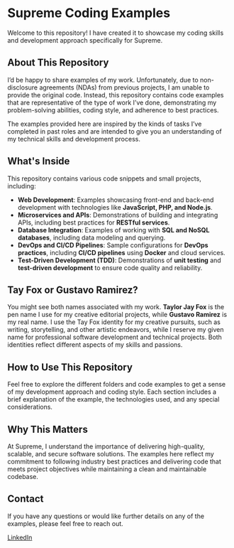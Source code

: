 Supreme Coding Examples
=======================

Welcome to this repository! I have created it to showcase my coding skills and development approach specifically for Supreme.

About This Repository
---------------------

I’d be happy to share examples of my work. Unfortunately, due to non-disclosure agreements (NDAs) from previous projects, I am unable to provide the original code. Instead, this repository contains code examples that are representative of the type of work I’ve done, demonstrating my problem-solving abilities, coding style, and adherence to best practices.

The examples provided here are inspired by the kinds of tasks I’ve completed in past roles and are intended to give you an understanding of my technical skills and development process.

What's Inside
-------------

This repository contains various code snippets and small projects, including:

*   **Web Development**: Examples showcasing front-end and back-end development with technologies like **JavaScript, PHP, and Node.js**.
*   **Microservices and APIs**: Demonstrations of building and integrating APIs, including best practices for **RESTful services**.
*   **Database Integration**: Examples of working with **SQL and NoSQL databases**, including data modeling and querying.
*   **DevOps and CI/CD Pipelines**: Sample configurations for **DevOps practices**, including **CI/CD pipelines** using **Docker** and cloud services.
*   **Test-Driven Development (TDD)**: Demonstrations of **unit testing** and **test-driven development** to ensure code quality and reliability.

Tay Fox or Gustavo Ramirez?
---------------------------

You might see both names associated with my work. **Taylor Jay Fox** is the pen name I use for my creative editorial projects, while **Gustavo Ramirez** is my real name. I use the Tay Fox identity for my creative pursuits, such as writing, storytelling, and other artistic endeavors, while I reserve my given name for professional software development and technical projects. Both identities reflect different aspects of my skills and passions.

How to Use This Repository
--------------------------

Feel free to explore the different folders and code examples to get a sense of my development approach and coding style. Each section includes a brief explanation of the example, the technologies used, and any special considerations.

Why This Matters
----------------

At Supreme, I understand the importance of delivering high-quality, scalable, and secure software solutions. The examples here reflect my commitment to following industry best practices and delivering code that meets project objectives while maintaining a clean and maintainable codebase.

Contact
-------

If you have any questions or would like further details on any of the examples, please feel free to reach out.

[LinkedIn](https://www.linkedin.com/in/gram-dev/)